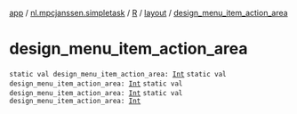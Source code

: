 [app](../../../index.md) / [nl.mpcjanssen.simpletask](../../index.md) / [R](../index.md) / [layout](index.md) / [design_menu_item_action_area](.)

# design_menu_item_action_area

`static val design_menu_item_action_area: `[`Int`](https://kotlinlang.org/api/latest/jvm/stdlib/kotlin/-int/index.html)
`static val design_menu_item_action_area: `[`Int`](https://kotlinlang.org/api/latest/jvm/stdlib/kotlin/-int/index.html)
`static val design_menu_item_action_area: `[`Int`](https://kotlinlang.org/api/latest/jvm/stdlib/kotlin/-int/index.html)
`static val design_menu_item_action_area: `[`Int`](https://kotlinlang.org/api/latest/jvm/stdlib/kotlin/-int/index.html)
